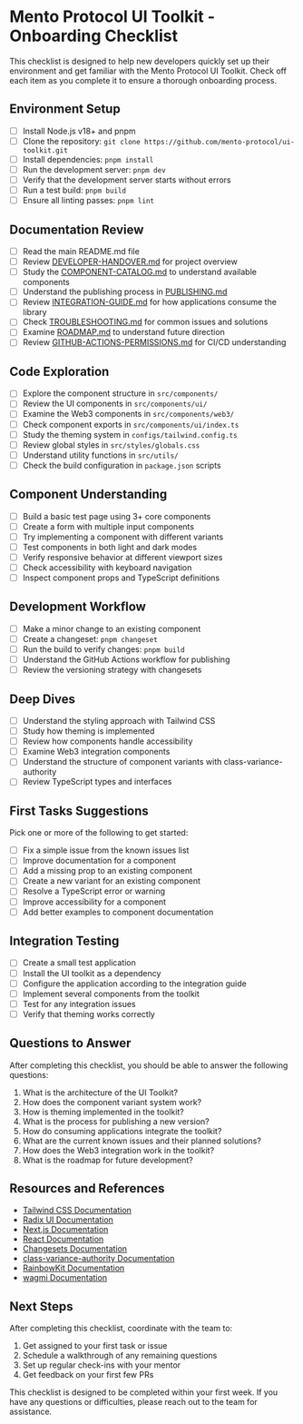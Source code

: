 # Mento Protocol UI Toolkit - Onboarding Checklist

This checklist is designed to help new developers quickly set up their environment and get familiar with the Mento Protocol UI Toolkit. Check off each item as you complete it to ensure a thorough onboarding process.

## Environment Setup

- [ ] Install Node.js v18+ and pnpm
- [ ] Clone the repository: `git clone https://github.com/mento-protocol/ui-toolkit.git`
- [ ] Install dependencies: `pnpm install`
- [ ] Run the development server: `pnpm dev`
- [ ] Verify that the development server starts without errors
- [ ] Run a test build: `pnpm build`
- [ ] Ensure all linting passes: `pnpm lint`

## Documentation Review

- [ ] Read the main README.md file
- [ ] Review [DEVELOPER-HANDOVER.md](./DEVELOPER-HANDOVER.md) for project overview
- [ ] Study the [COMPONENT-CATALOG.md](./COMPONENT-CATALOG.md) to understand available components
- [ ] Understand the publishing process in [PUBLISHING.md](./PUBLISHING.md)
- [ ] Review [INTEGRATION-GUIDE.md](./INTEGRATION-GUIDE.md) for how applications consume the library
- [ ] Check [TROUBLESHOOTING.md](./TROUBLESHOOTING.md) for common issues and solutions
- [ ] Examine [ROADMAP.md](./ROADMAP.md) to understand future direction
- [ ] Review [GITHUB-ACTIONS-PERMISSIONS.md](./GITHUB-ACTIONS-PERMISSIONS.md) for CI/CD understanding

## Code Exploration

- [ ] Explore the component structure in `src/components/`
- [ ] Review the UI components in `src/components/ui/`
- [ ] Examine the Web3 components in `src/components/web3/`
- [ ] Check component exports in `src/components/ui/index.ts`
- [ ] Study the theming system in `configs/tailwind.config.ts`
- [ ] Review global styles in `src/styles/globals.css`
- [ ] Understand utility functions in `src/utils/`
- [ ] Check the build configuration in `package.json` scripts

## Component Understanding

- [ ] Build a basic test page using 3+ core components
- [ ] Create a form with multiple input components
- [ ] Try implementing a component with different variants
- [ ] Test components in both light and dark modes
- [ ] Verify responsive behavior at different viewport sizes
- [ ] Check accessibility with keyboard navigation
- [ ] Inspect component props and TypeScript definitions

## Development Workflow

- [ ] Make a minor change to an existing component
- [ ] Create a changeset: `pnpm changeset`
- [ ] Run the build to verify changes: `pnpm build`
- [ ] Understand the GitHub Actions workflow for publishing
- [ ] Review the versioning strategy with changesets

## Deep Dives

- [ ] Understand the styling approach with Tailwind CSS
- [ ] Study how theming is implemented
- [ ] Review how components handle accessibility
- [ ] Examine Web3 integration components
- [ ] Understand the structure of component variants with class-variance-authority
- [ ] Review TypeScript types and interfaces

## First Tasks Suggestions

Pick one or more of the following to get started:

- [ ] Fix a simple issue from the known issues list
- [ ] Improve documentation for a component
- [ ] Add a missing prop to an existing component
- [ ] Create a new variant for an existing component
- [ ] Resolve a TypeScript error or warning
- [ ] Improve accessibility for a component
- [ ] Add better examples to component documentation

## Integration Testing

- [ ] Create a small test application
- [ ] Install the UI toolkit as a dependency
- [ ] Configure the application according to the integration guide
- [ ] Implement several components from the toolkit
- [ ] Test for any integration issues
- [ ] Verify that theming works correctly

## Questions to Answer

After completing this checklist, you should be able to answer the following questions:

1. What is the architecture of the UI Toolkit?
2. How does the component variant system work?
3. How is theming implemented in the toolkit?
4. What is the process for publishing a new version?
5. How do consuming applications integrate the toolkit?
6. What are the current known issues and their planned solutions?
7. How does the Web3 integration work in the toolkit?
8. What is the roadmap for future development?

## Resources and References

- [Tailwind CSS Documentation](https://tailwindcss.com/docs)
- [Radix UI Documentation](https://www.radix-ui.com/docs/primitives)
- [Next.js Documentation](https://nextjs.org/docs)
- [React Documentation](https://react.dev/learn)
- [Changesets Documentation](https://github.com/changesets/changesets)
- [class-variance-authority Documentation](https://cva.style/docs)
- [RainbowKit Documentation](https://www.rainbowkit.com/docs/introduction)
- [wagmi Documentation](https://wagmi.sh/react/getting-started)

## Next Steps

After completing this checklist, coordinate with the team to:

1. Get assigned to your first task or issue
2. Schedule a walkthrough of any remaining questions
3. Set up regular check-ins with your mentor
4. Get feedback on your first few PRs

This checklist is designed to be completed within your first week. If you have any questions or difficulties, please reach out to the team for assistance. 